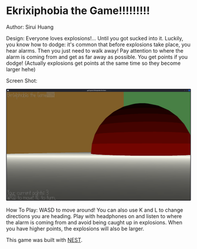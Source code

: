 # Ekrixiphobia the Game!!!!!!!!!

Author: Sirui Huang

Design: Everyone loves explosions!... Until you got sucked into it. Luckily, you know how to dodge: it's common that before explosions take place, you hear alarms. Then you just need to walk away! Pay attention to where the alarm is coming from and get as far away as possible. You get points if you dodge! (Actually explosions get points at the same time so they become larger hehe)

Screen Shot:

![Screen Shot](screenshot.png)

How To Play:
WASD to move around! You can also use K and L to change directions you are heading. Play with headphones on and listen to where the alarm is coming from and avoid being caught up in explosions. When you have higher points, the explosions will also be larger.

This game was built with [NEST](NEST.md).
